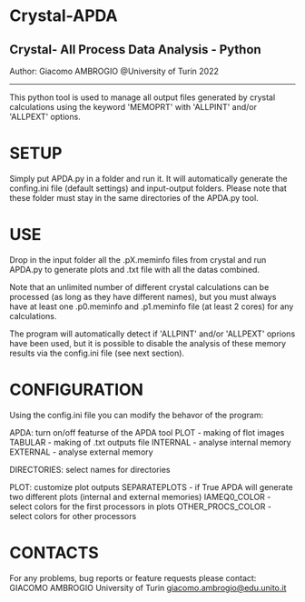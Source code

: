 # Crystal-APDA
Crystal- All Process Data Analysis - Python
------------------------------------------------------------------------
Author: Giacomo AMBROGIO
        @University of Turin
        2022
________________________________________________________________________
This python tool is used to manage all output files generated by crystal
calculations using the keyword 'MEMOPRT' with 'ALLPINT' and/or 'ALLPEXT'
options.


#   SETUP
Simply put APDA.py in a folder and run it.
It will automatically generate the confing.ini file (default settings)
and input-output folders. Please note that these folder must stay in the
same directories of the APDA.py tool.


#   USE
Drop in the input folder all the .pX.meminfo files from crystal and run
APDA.py to generate plots and .txt file with all the datas combined.

Note that an unlimited number of different crystal calculations can be
processed (as long as they have different names), but you must always
have at least one .p0.meminfo and .p1.meminfo file (at least 2 cores)
for any calculations.

The program will automatically detect if 'ALLPINT' and/or 'ALLPEXT'
oprions have been used, but it is possible to disable the analysis of
these memory results via the config.ini file (see next section).


#   CONFIGURATION
Using the config.ini file you can modify the behavor of the program:

APDA: turn on/off featurse of the APDA tool
    PLOT     - making of flot images
    TABULAR  - making of .txt outputs file
    INTERNAL - analyse internal memory
    EXTERNAL - analyse external memory
    
DIRECTORIES: select names for directories

PLOT: customize plot outputs
    SEPARATEPLOTS     - if True APDA will generate two different plots
                        (internal and external memories)
    IAMEQ0_COLOR      - select colors for the first processors in plots
    OTHER_PROCS_COLOR - select colors for other processors




#   CONTACTS
For any problems, bug reports or feature requests please contact:
   GIACOMO AMBROGIO
   University of Turin
   giacomo.ambrogio@edu.unito.it
